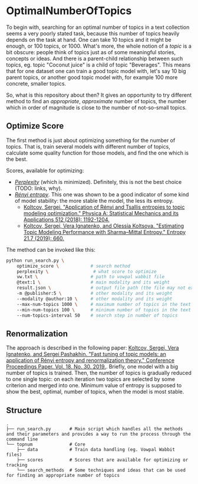 # OptimalNumberOfTopics

To begin with, searching for an optimal number of topics in a text collection seems a very poorly stated task, because this number of topics heavily depends on the task at hand.
One can take 10 topics and it might be enough, or 100 topics, or 1000.
What's more, the whole notion of a *topic* is a bit obscure: people think of topics just as of some meaningful stories, concepts or ideas.
And there is a parent-child relationship between such topics, eg. topic "Coconut juice" is a child of topic "Beverages".
This means that for one dataset one can train a good topic model with, let's say 10 big parent topics, or another good topic model with, for example 100 more concrete, smaller topics.

So, what is this repository about then?
It gives an opportunity to try different method to find an *appropriate*, *approximate* number of topics, the number which in order of magnitude is close to the number of not-so-small topics.


## Optimize Score

The first method is just about optimizing something for the number of topics.
That is, train several models with different number of topics, calculate some quality function for those models, and find the one which is the best.

Scores, available for optimizing:
* [*Perplexity*](https://en.wikipedia.org/wiki/Perplexity) (which is minimized).
Definitely, this is not the best choice (TODO: links, why).
* [*Rényi entropy*](https://en.wikipedia.org/wiki/R%C3%A9nyi_entropy).
This one was shown to be a good indicator of some kind of model stability: the more stable the model, the less its entropy.
    * [Koltcov, Sergei. "Application of Rényi and Tsallis entropies to topic modeling optimization." Physica A: Statistical Mechanics and its Applications 512 (2018): 1192-1204.](https://www.sciencedirect.com/science/article/pii/S0378437118309907)
    * [Koltcov, Sergei, Vera Ignatenko, and Olessia Koltsova. "Estimating Topic Modeling Performance with Sharma–Mittal Entropy." Entropy 21.7 (2019): 660.](https://www.mdpi.com/1099-4300/21/7/660)

The method can be invoked like this:
```bash
python run_search.py \
    optimize_score \            # search method
    perplexity \                 # what score to optimize
    vw.txt \                    # path to vowpal wabbit file
    @text:1 \                   # main modality and its weight
    result.json \               # output file path (the file may not exist)
    -m @publisher:5 \           # other modality and its weight
    --modality @author:10 \     # other modality and its weight
    --max-num-topics 1000 \     # maximum number of topics in the text collection
    --min-num-topics 100 \      # minimum number of topics in the text collection
    --num-topics-interval 50    # search step in number of topics
```


## Renormalization

The approach is described in the following paper:
[Koltcov, Sergei, Vera Ignatenko, and Sergei Pashakhin. "Fast tuning of topic models: an application of Rényi entropy and renormalization theory." Conference Proceedings Paper. Vol. 18. No. 30. 2019.](https://www.researchgate.net/profile/Sergei_Koltsov2/publication/337427975_5th_International_Electronic_Conference_on_Entropy_and_Its_Applications_Fast_tuning_of_topic_models_an_application_of_Renyi_entropy_and_renormalization_theory/links/5dd6d6bf458515dc2f41e248/5th-International-Electronic-Conference-on-Entropy-and-Its-Applications-Fast-tuning-of-topic-models-an-application-of-Renyi-entropy-and-renormalization-theory.pdf).
Briefly, one model with a big number of topics is trained.
Then, the number of topics is gradually reduced to one single topic: on each iteration two topics are selected by some criterion and merged into one.
Minimum value of entropy is supposed to show the best, optimal, number of topics, when the model is most stable.


## Structure

    .
    ├── run_search.py       # Main script which handles all the methods and their parameters and provides a way to run the process through the command line
    └── topnum              # Core
        ├── data            # Train data handling (eg. Vowpal Wabbit files)
        ├── scores          # Scores that are available for optimizing or tracking
        └── search_methods  # Some techniques and ideas that can be used for finding an appropriate number of topics
